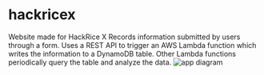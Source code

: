 # hackricex
Website made for HackRice X
Records information submitted by users through a form. Uses a REST API to trigger an AWS Lambda function which writes
the information to a DynamoDB table. Other Lambda functions periodically query the table and analyze the data. 
![app diagram]()
